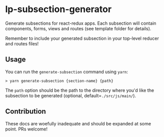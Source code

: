 # lp-subsection-generator

Generate subsections for react-redux apps.
Each subsection will contain components, forms, views and routes (see template folder for details).

Remember to include your generated subsection in your top-level reducer and routes files!

## Usage

You can run the `generate-subsection` command using `yarn`:
```
> yarn generate-subsection {section-name} {path}
```

The `path` option should be the path to the directory where you'd like the subsection to be generated (optional, default=`./src/js/main/`).

## Contribution

These docs are woefully inadequate and should be expanded at some point. PRs welcome!
